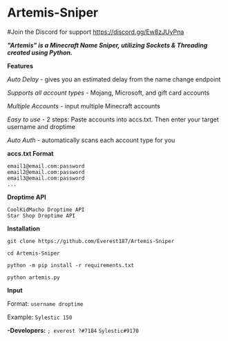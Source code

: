 # Artemis-Sniper

#Join the Discord for support https://discord.gg/Ew8zJUyPna

***"Artemis" is a Minecraft Name Sniper, utilizing Sockets &amp; Threading created using Python.***

**Features**

  *Auto Delay*
      - gives you an estimated delay from the name change endpoint
      
  *Supports all account types*
      - Mojang, Microsoft, and gift card accounts
      
  *Multiple Accounts*
      - input multiple Minecraft accounts
      
  *Easy to use* 
      - 2 steps: Paste accounts into accs.txt. Then enter your target username and droptime
      
  *Auto Auth* 
      - automatically scans each account type for you

**accs.txt Format**
```
email1@email.com:password
email2@email.com:password
email3@email.com:password
...
```

**Droptime API**
```
CoolKidMacho Droptime API
Star Shop Droptime API
```

**Installation**

`git clone https://github.com/Everest187/Artemis-Sniper`

`cd Artemis-Sniper`

`python -m pip install -r requirements.txt`

`python artemis.py`

**Input**

Format: `username droptime`

Example: `Sylestic 150`

**-Developers:** `; everest ?#7184` `Sylestic#9170`
